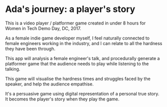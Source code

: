 # Ada's journey: a player's story

This is a video player / platformer game created in under 8 hours for Women in Tech Demo Day, DC, 2017.

As a female indie game developer myself, I feel naturally connected to female engineers working in the industry, and I can relate to all the hardness they have been through.

This app will analysis a female engineer's talk, and procedurally generate a platformer game that the audience needs to play while listening to the talking.

This game will visualise the hardness times and struggles faced by the speaker, and help the audience empathise.

It's a persuasive game using digital representation of a personal true story. It becomes the player's story when they play the game.

